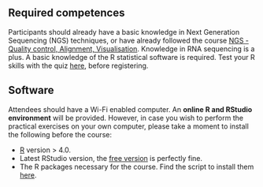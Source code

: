 
## Required competences

Participants should already have a basic knowledge in Next Generation Sequencing (NGS) techniques, or have already followed the course [NGS - Quality control, Alignment, Visualisation](https://sib-swiss.github.io/NGS-introduction-training/2021.11/). Knowledge in RNA sequencing is a plus. A basic knowledge of the R statistical software is required. Test your R skills with the quiz [here](https://docs.google.com/forms/d/e/1FAIpQLSdIyeuabd_ZOWXgI1MWHapmaOMu20L9ESkLDZiWnpmkpujyOg/viewform?usp=sf_link), before registering.

## Software

Attendees should have a Wi-Fi enabled computer. An **online R and RStudio environment** will be provided. However, in case you wish to perform the practical exercises on your own computer, please take a moment to install the following before the course:

- [R](https://cran.r-project.org/) version > 4.0. 
- Latest RStudio version, the [free version](https://rstudio.com/products/rstudio/download/) is perfectly fine.
- The R packages necessary for the course. Find the script to install them [here](../assets/scripts/install_packages.R). 
